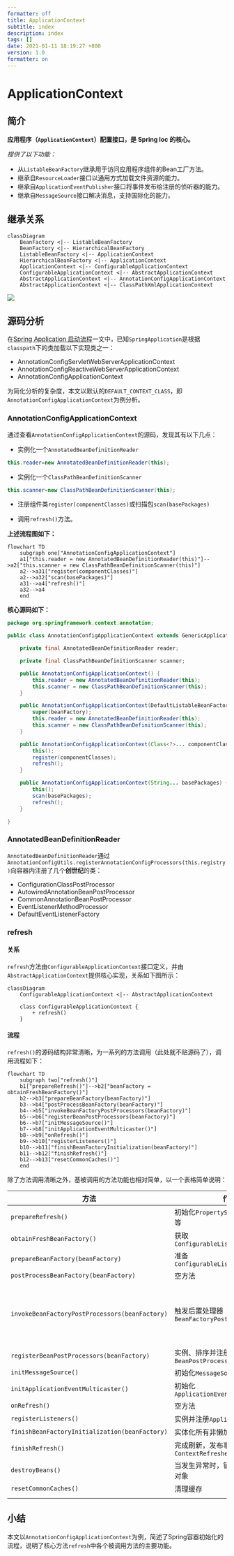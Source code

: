 ```yaml
---
formatter: off
title: ApplicationContext 
subtitle: index 
description: index 
tags: [] 
date: 2021-01-11 18:19:27 +800 
version: 1.0
formatter: on
---
```


# ApplicationContext

## 简介

**应用程序（`ApplicationContext`）配置接口，是 Spring Ioc 的核心。**

*提供了以下功能：*

* 从`ListableBeanFactory`继承用于访问应用程序组件的Bean工厂方法。
* 继承自`ResourceLoader`接口以通用方式加载文件资源的能力。
* 继承自`ApplicationEventPublisher`接口将事件发布给注册的侦听器的能力。
* 继承自`MessageSource`接口解决消息，支持国际化的能力。

## 继承关系

```mermaid
classDiagram
    BeanFactory <|-- ListableBeanFactory
    BeanFactory <|-- HierarchicalBeanFactory
    ListableBeanFactory <|-- ApplicationContext
    HierarchicalBeanFactory <|-- ApplicationContext
    ApplicationContext <|-- ConfigurableApplicationContext
    ConfigurableApplicationContext <|-- AbstractApplicationContext
    AbstractApplicationContext <|-- AnnotationConfigApplicationContext
    AbstractApplicationContext <|-- ClassPathXmlApplicationContext
```

![](../images/ioc/ApplicationContext.png)

## 源码分析

在[Spring Application 启动流程](../boot/spring-application.md)一文中，已知`SpringApplication`是根据`classpath`下的类加载以下实现类之一：

* AnnotationConfigServletWebServerApplicationContext
* AnnotationConfigReactiveWebServerApplicationContext
* AnnotationConfigApplicationContext

为简化分析的复杂度，本文以默认的`DEFAULT_CONTEXT_CLASS`，即`AnnotationConfigApplicationContext`为例分析。

### AnnotationConfigApplicationContext

通过查看`AnnotationConfigApplicationContext`的源码，发现其有以下几点：

* 实例化一个`AnnotatedBeanDefinitionReader`

```java
this.reader=new AnnotatedBeanDefinitionReader(this);
```

* 实例化一个`ClassPathBeanDefinitionScanner`

```java
this.scanner=new ClassPathBeanDefinitionScanner(this);
```

* 注册组件类`register(componentClasses)`或扫描包`scan(basePackages)`

* 调用`refresh()`方法。

**上述流程图如下：**

```mermaid
flowchart TD
    subgraph one["AnnotationConfigApplicationContext"]
    a1["this.reader = new AnnotatedBeanDefinitionReader(this)"]-->a2["this.scanner = new ClassPathBeanDefinitionScanner(this)"]
    a2-->a31["register(componentClasses)"]
    a2-->a32["scan(basePackages)"]
    a31-->a4["refresh()"]
    a32-->a4
    end
```

**核心源码如下：**

```java
package org.springframework.context.annotation;

public class AnnotationConfigApplicationContext extends GenericApplicationContext implements AnnotationConfigRegistry {

    private final AnnotatedBeanDefinitionReader reader;

    private final ClassPathBeanDefinitionScanner scanner;

    public AnnotationConfigApplicationContext() {
        this.reader = new AnnotatedBeanDefinitionReader(this);
        this.scanner = new ClassPathBeanDefinitionScanner(this);
    }

    public AnnotationConfigApplicationContext(DefaultListableBeanFactory beanFactory) {
        super(beanFactory);
        this.reader = new AnnotatedBeanDefinitionReader(this);
        this.scanner = new ClassPathBeanDefinitionScanner(this);
    }

    public AnnotationConfigApplicationContext(Class<?>... componentClasses) {
        this();
        register(componentClasses);
        refresh();
    }

    public AnnotationConfigApplicationContext(String... basePackages) {
        this();
        scan(basePackages);
        refresh();
    }

}
```

### AnnotatedBeanDefinitionReader

`AnnotatedBeanDefinitionReader`通过`AnnotationConfigUtils.registerAnnotationConfigProcessors(this.registry)`向容器内注册了几个**创世纪**的类：

* ConfigurationClassPostProcessor
* AutowiredAnnotationBeanPostProcessor
* CommonAnnotationBeanPostProcessor
* EventListenerMethodProcessor
* DefaultEventListenerFactory

### refresh

#### 关系

`refresh`方法由`ConfigurableApplicationContext`接口定义，并由`AbstractApplicationContext`提供核心实现，关系如下图所示：

```mermaid
classDiagram
    ConfigurableApplicationContext <|-- AbstractApplicationContext
    
    class ConfigurableApplicationContext {
        + refresh()
    }
```

#### 流程

`refresh()`的源码结构非常清晰，为一系列的方法调用（此处就不贴源码了），调用流程如下：

```mermaid
flowchart TD
    subgraph two["refresh()"]
    b1["prepareRefresh()"]-->b2["beanFactory = obtainFreshBeanFactory()"]
    b2-->b3["prepareBeanFactory(beanFactory)"]
    b3-->b4["postProcessBeanFactory(beanFactory)"]
    b4-->b5["invokeBeanFactoryPostProcessors(beanFactory)"]
    b5-->b6["registerBeanPostProcessors(beanFactory)"]
    b6-->b7["initMessageSource()"]
    b7-->b8["initApplicationEventMulticaster()"]
    b8-->b9["onRefresh()"]
    b9-->b10["registerListeners()"]
    b10-->b11["finishBeanFactoryInitialization(beanFactory)"]
    b11-->b12["finishRefresh()"]
    b12-->b13["resetCommonCaches()"]
    end
```

除了方法调用清晰之外，基被调用的方法功能也相对简单，以一个表格简单说明：

| 方法                                           | 作用                                          | 备注                |
| ---------------------------------------------- | --------------------------------------------- | ------------------- |
| `prepareRefresh()`                             | 初始化`PropertySources`,准备环境等            |                     |
| `obtainFreshBeanFactory()`                     | 获取`ConfigurableListableBeanFactory`         |                     |
| `prepareBeanFactory(beanFactory)`              | 准备`ConfigurableListableBeanFactory`         |                     |
| `postProcessBeanFactory(beanFactory)`          | 空方法                                        |                     |
| `invokeBeanFactoryPostProcessors(beanFactory)` | 触发后置处理器`BeanFactoryPostProcessor`      | 组件类的扫描、AOP等 |
| `registerBeanPostProcessors(beanFactory)`      | 实例、排序并注册后置处理器`BeanPostProcessor` |                     |
| `initMessageSource()`                          | 初始化`MessageSource`                         |                     |
| `initApplicationEventMulticaster()`            | 初始化`ApplicationEventMulticaster`           |                     |
| `onRefresh()`                                  | 空方法                                        |                     |
| `registerListeners()`                          | 实例并注册`ApplicationListener`               |                     |
| `finishBeanFactoryInitialization(beanFactory)` | 实体化所有非懒加载的单例对象                  |                     |
| `finishRefresh()`                              | 完成刷新，发布事件`ContextRefreshedEvent`     |                     |
| `destroyBeans()`                               | 当发生异常时，销毁已经实例化的对象            |                     |
| `resetCommonCaches()`                          | 清理缓存                                      |                     |
|                                                |                                               |                     |

## 小结

本文以`AnnotationConfigApplicationContext`为例，简述了Spring容器初始化的流程，说明了核心方法`refresh`中各个被调用方法的主要功能。